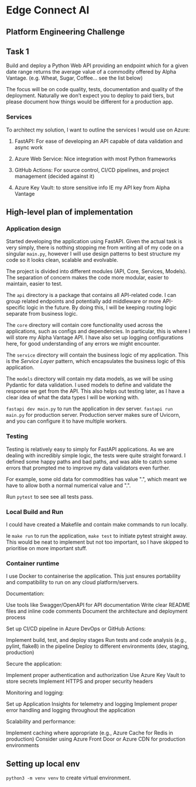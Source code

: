 # Edge Connect AI
## Platform Engineering Challenge

## Task 1
Build and deploy a Python Web API providing an endpoint which for a given date range returns the
average value of a commodity offered by Alpha Vantage. (e.g. Wheat, Sugar, Coffee… see the list
below)

The focus will be on code quality, tests, documentation and quality of the deployment. Naturally we
don’t expect you to deploy to paid tiers, but please document how things would be different for a
production app.

### Services
To architect my solution, I want to outline the services I would use on Azure:

1. FastAPI: For ease of developing an API capable of data validation and async work

2. Azure Web Service: Nice integration with most Python frameworks

3. GitHub Actions: For source control, CI/CD pipelines, and project management (decided against it)

4. Azure Key Vault: to store sensitive info IE my API key from Alpha Vantage


## High-level plan of implementation
### Application design
Started developing the application using FastAPI. Given the actual task is very simply, there is nothing stopping me from writing all of my code on a singular `main.py`, however I will use design patterns to best structure my code so it looks clean, scalable and evolvable.

The project is divided into different modules (API, Core, Services, Models). The separation of concern makes the code more modular, easier to maintain, easier to test. 

The `api` directory is a package that contains all API-related code. I can group related endpoints and potentially add middleware or more API-specific logic in the future. By doing this, I will be keeping routing logic separate from business logic. 

The `core` directory will contain core functionality used across the applications, such as configs and dependencies. In particular, this is where I will store my Alpha Vantage API. I have also set up logging configurations here, for good understanding of any errors we might encounter. 

The `service` directory will contain the business logic of my application. This is the *Service Layer* pattern, which encapsulates the business logic of this application.

The `models` directory will contain my data models, as we will be using Pydantic for data validation. I used models to define and validate the response we get from the API. This also helps out testing later, as I have a clear idea of what the data types I will be working with.

`fastapi dev main.py` to run the application in dev server. `fastapi run main.py` for production server. Production server makes sure of Uvicorn, and you can configure it to have multiple workers. 

### Testing
Testing is relatively easy to simply for FastAPI applications. As we are dealing with incredibly simple logic, the tests were quite straight forward. I defined some happy paths and bad paths, and was able to catch some errors that prompted me to improve my data validators even further. 

For example, some old data for commodities has value ".", which meant we have to allow both a normal numerical value and ".".

Run `pytest` to see see all tests pass. 

### Local Build and Run
I could have created a Makefile and contain make commands to run locally. 

Ie `make run` to run the application, `make test` to initiate pytest straight away. This would be neat to implement but not too important, so I have skipped to prioritise on more important stuff. 

### Container runtime 
I use Docker to containerise the application. This just ensures portability and compatibility to run on any cloud platform/servers. 

Documentation:

Use tools like Swagger/OpenAPI for API documentation
Write clear README files and inline code comments
Document the architecture and deployment process


Set up CI/CD pipeline in Azure DevOps or GitHub Actions:

Implement build, test, and deploy stages
Run tests and code analysis (e.g., pylint, flake8) in the pipeline
Deploy to different environments (dev, staging, production)


Secure the application:

Implement proper authentication and authorization
Use Azure Key Vault to store secrets
Implement HTTPS and proper security headers


Monitoring and logging:

Set up Application Insights for telemetry and logging
Implement proper error handling and logging throughout the application


Scalability and performance:

Implement caching where appropriate (e.g., Azure Cache for Redis in production)
Consider using Azure Front Door or Azure CDN for production environments

## Setting up local env
`python3 -m venv venv` to create virtual environment. 
